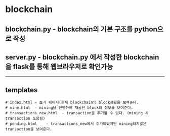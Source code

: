 # blockchain


## blockchain.py - blockchain의 기본 구조를 python으로 작성
## server.py     - blockchain.py 에서 작성한 blockchain을 flask를 통해 웹브라우저로 확인가능

---

## templates   
    # index.html - 초기 페이지(현재 blockchain의 block상황을 보여준다.
    # mine.html  - mining을 진행하여 채굴된 block의 정보를 보여준다.
    # transactions_new.html  - transaction을 추가할 수 있다. (mining 시 transaction 포함됨)
    # pending.html    - transactions_new에서 추가되었지만 mining되지않은 transaction을 보여준다.
